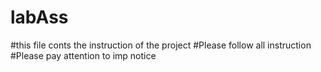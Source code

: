 # labAss
#this file conts the instruction of the project
#Please follow all instruction
#Please pay attention to imp notice
